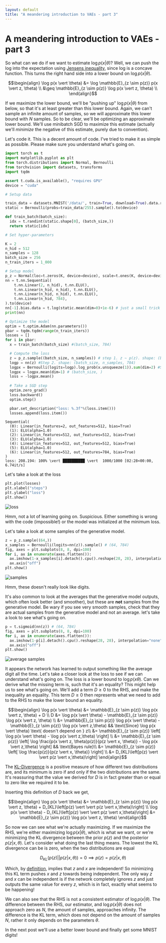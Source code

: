 ```yaml
---
layout: default
title: "A meandering introduction to VAEs - part 3"
---
```

# A meandering introduction to VAEs - part 3

So what can we do if we want to estimate $\log p(x \vert \theta)$? Well, we can push the log into the expectation using [Jensens inequality](https://en.wikipedia.org/wiki/Jensen%27s_inequality), since log is a concave function. This turns the right hand side into a lower bound on $\log p(x \vert \theta)$.

$$\begin{align}
 \log p(x \vert \theta) &= \log \mathbb{E}_{z \sim p(z)} p(x \vert z, \theta) \\ 
  &\geq \mathbb{E}_{z \sim p(z)} \log p(x \vert z, \theta) \\ 
\end{align}$$

If we maximize the lower bound, we'll be "pushing up" $\log p(x \vert \theta)$ from below, so that it's at least greater than this lower bound. Again, we can't sample an infinite amount of samples, so we will approximate this lower bound with $N$ samples. So to be clear, we'll be optimizing an approximate lower bound. We'll use minibatch SGD to maximize this estimate (actually we'll *minimize* the negative of this estimate, purely due to convention).

Let's code it. This is a decent amount of code. I've tried to make it as simple as possible. Please make sure you understand what's going on.

```python
import torch as t
import matplotlib.pyplot as plt
from torch.distributions import Normal, Bernoulli
from torchvision import datasets, transforms
import tqdm

assert t.cuda.is_available(), "requires GPU"
device = "cuda"

# Setup data

train_data = datasets.MNIST('/data/', train=True, download=True).data.reshape(-1, 28*28) # (60000, 784)
static = Bernoulli(probs=train_data/255).sample().to(device)

def train_batch(batch_size):
  idx = t.randint(static.shape[0], (batch_size,))
  return static[idx]

# Set hyper-parameters

K = 2
n_hid = 512
n_samples = 128
batch_size = 256
n_train_iters = 1_000

# Setup model
p_z = Normal(loc=t.zeros(K, device=device), scale=t.ones(K, device=device))
nn = t.nn.Sequential(
    t.nn.Linear(2, n_hid), t.nn.ELU(),
    t.nn.Linear(n_hid, n_hid), t.nn.ELU(),
    t.nn.Linear(n_hid, n_hid), t.nn.ELU(),
    t.nn.Linear(n_hid, 784),
).to(device)
nn[-1].bias.data = t.log(static.mean(dim=0)+1e-6) # just a small trick to speed up convergence.
print(nn)

# Optimize the model
optim = t.optim.Adam(nn.parameters())
pbar = tqdm.tqdm(range(n_train_iters))
losses = []
for i in pbar:
  x = train_batch(batch_size) #(batch_size, 784)

  # Compute the loss
  z = p_z.sample((batch_size, n_samples)) # step 1. z ~ p(z). shape: (batch_size, n_samples, 2)
  logp = nn(z) #Step 2. shape: (batch_size, n_samples, 784)
  logpx = Bernoulli(logits=logp).log_prob(x.unsqueeze(1)).sum(dim=2) #Step 3. x ~ p(x  \vert  z, 𝜃). shape: (batch_size, n_samples) 
  logpx = logpx.mean(dim=1) # (batch_size, ) 
  loss = -logpx.mean()
  
  # Take a SGD step
  optim.zero_grad()
  loss.backward()
  optim.step()

  pbar.set_description("loss: %.3f"%(loss.item()))
  losses.append(loss.item())
```

```
Sequential(
  (0): Linear(in_features=2, out_features=512, bias=True)
  (1): ELU(alpha=1.0)
  (2): Linear(in_features=512, out_features=512, bias=True)
  (3): ELU(alpha=1.0)
  (4): Linear(in_features=512, out_features=512, bias=True)
  (5): ELU(alpha=1.0)
  (6): Linear(in_features=512, out_features=784, bias=True)
)
loss: 208.194: 100% \vert ██████████ \vert  1000/1000 [02:28<00:00,  6.74it/s]
```

Let's take a look at the loss

```python
plt.plot(losses)
plt.xlabel("steps")
plt.ylabel("loss")
plt.show()
```
![loss](/assets/jensens-loss.png)

Hmm, not a lot of learning going on. Suspicious. Either something is wrong with the code (impossible!) or the model was initialized at the minimum loss.

Let's take a look at some samples of the generative model.

```python
z = p_z.sample((64,))
x_samples = Bernoulli(logits=nn(z)).sample() # (64, 784)
fig, axes = plt.subplots(8, 8, dpi=100)
for i, ax in enumerate(axes.flatten()):
  ax.imshow(1-x_samples[i].detach().cpu().reshape(28, 28), interpolation="none", cmap="gray")
  ax.axis("off")
plt.show()
```

![samples](/assets/jensens-samples.png)

Hmm, these doesn't really look like digits. 

It's also common to look at the averages that the generative model outputs, which often look better (and smoother), but these are **not** samples from the generative model. Be wary if you see very smooth samples, check that they are actual samples from the generative model and not an average. let's take a look to see what's going on.

```python
p = t.sigmoid(nn(z)) # (64, 784)
fig, axes = plt.subplots(8, 8, dpi=100)
for i, ax in enumerate(axes.flatten()):
  ax.imshow(1-p[i].detach().cpu().reshape(28, 28), interpolation="none", cmap="gray")
  ax.axis("off")
plt.show()
```

![average samples](/assets/jensens-averages.png)

It appears the network has learned to output something like the average digit all the time. Let's take a closer look at the loss to see if we can understand what's going on. The loss is a lower bound to $\log p(x\theta)$. Can we derive what the missing term is, such that it's an equality? This might help us to see what's going on. We'll add a term $D \geq 0$ to the RHS, and make the inequality an equality. This term $D \geq 0$ then represents what we need to add to the RHS to make the lower bound an equality.

$$\begin{align}
  \log p(x \vert \theta) &= \mathbb{E}_{z \sim p(z)} \log p(x \vert z, \theta) + D \\ 
  D &= \log p(x \vert \theta) - \mathbb{E}_{z \sim p(z)} \log p(x \vert z, \theta) \\
  &= \mathbb{E}_{z \sim p(z)} \log p(x \vert \theta) - \mathbb{E}_{z \sim p(z)} \log p(x \vert z,\theta) && \text{Since} \log p(x \vert \theta) \text{ doesn't depend on } z\\
  &= \mathbb{E}_{z \sim p(z)} \left[ \log p(x \vert \theta) - \log p(x \vert z,\theta) \right] \\
  &= \mathbb{E}_{z \sim p(z)} \left[ \log \frac{p(x \vert z, \theta)p(z)}{p(z \vert x, \theta)} - \log p(x \vert z,\theta) \right] && \text{Bayes rule}\\
  &= \mathbb{E}_{z \sim p(z)} \left[ \log \frac{p(z)}{p(z \vert x, \theta)} \right] \\
  &= D_{KL}\left[p(z) \vert  \vert p(z \vert x,\theta)\right]
\end{align}$$

The [KL-Divergence](https://en.wikipedia.org/wiki/Kullback%E2%80%93Leibler_divergence) is a positive measure of how different two distributions are, and its minimum is zero if and only if the two distributions are the same. It's reassuring that the value we derived for $D$ is in fact greater than or equal to zero like we required it to be.

Inserting this definition of $D$ back we get,

$$\begin{align}
  \log p(x \vert \theta) &= \mathbb{E}_{z \sim p(z)} \log p(x \vert z, \theta) + D_{KL}\left[p(z) \vert  \vert p(z \vert x,\theta)\right] \\   
  \log p(x \vert \theta) - D_{KL}\left[p(z) \vert  \vert p(z \vert x,\theta)\right] &= \mathbb{E}_{z \sim p(z)} \log p(x \vert z, \theta)
\end{align}$$

So now we can see what we're actually maximizing. If we maximize the RHS, we're either maximizing $\log p(x \vert \theta)$, which is what we want, or we're minimizing the KL divergence between the prior $p(z)$ and the posterior $p(z \vert x, \theta)$. Let's consider what doing the last thing means. The lowest the KL divergence can be is zero, when the two distributions are equal

$$D_{KL}(p(z) \vert  \vert p(z \vert x, \theta)) = 0 \implies p(z) = p(z \vert x, \theta) $$

Which, by [definition](https://en.wikipedia.org/wiki/Independence_(probability_theory)), implies that $z$ and $x$ are independent! So minimizing this KL term pushes $x$ and $z$ towards being independent. The only way $z$ and $x$ can be independent is if the network completely ignores $z$ and just outputs the same value for every $z$, which is in fact, exactly what seems to be happening! 

We can also see that the RHS is not a consistent estimator of $\log p(x \vert \theta)$. The difference between the RHS, our estimator, and $\log p(x \vert \theta)$ does not approach zero as $N$, the amount of samples, approaches infinity. The difference is the KL term, which does not depend on the amount of samples $N$, rather it only depends on the parameters $\theta$.

In the next post we'll use a better lower bound and finally get some MNIST digits!
